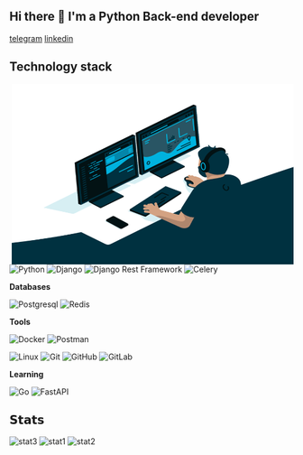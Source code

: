 ## Hi there 👋 I'm a Python Back-end developer

[telegram](https://t.me/NuranovArtur)
[      ]()
[linkedin](https://www.linkedin.com/in/arturnuranov/)


## Technology stack

<img align="right" alt="GIF" src="https://github.com/DJWOMS/DJWOMS/blob/main/code.gif?raw=true" width="500" height="320"/>

![Python](https://img.shields.io/badge/-Python-black?style=flat-square&logo=Python)
![Django](https://img.shields.io/badge/-Django-0aad48?style=flat-square&logo=Django)
![Django Rest Framework](https://img.shields.io/badge/DRF-red?style=flat-square&logo=Django)
![Celery](https://img.shields.io/badge/-Celery-%2300C7B7?style=flat-square&logo=Celery)

**Databases**

![Postgresql](https://img.shields.io/badge/-Postgresql-%232c3e50?style=flat-square&logo=Postgresql)
![Redis](https://img.shields.io/badge/-Redis-FCA121?style=flat-square&logo=Redis)

**Tools**

![Docker](https://img.shields.io/badge/-Docker-46a2f1?style=flat-square&logo=docker&logoColor=white)
![Postman](https://img.shields.io/badge/Postman-FCA121?style=flat-square&logo=postman)

![Linux](https://img.shields.io/badge/Linux-black?style=flat-square&logo=linux)
![Git](https://img.shields.io/badge/-Git-black?style=flat-square&logo=git)
![GitHub](https://img.shields.io/badge/-GitHub-181717?style=flat-square&logo=github)
![GitLab](https://img.shields.io/badge/-GitLab-FCA121?style=flat-square&logo=gitlab)

**Learning**

![Go](https://img.shields.io/badge/-Go-grey?style=flat-square&logo=go)
![FastAPI](https://img.shields.io/badge/-FastAPI-%2300C7B7?style=flat-square&logo=FastAPI)

## 𝗦𝘁𝗮𝘁𝘀


![stat3](https://github-readme-streak-stats.herokuapp.com/?user=nuranov04&theme=black-ice&hide_border=true&stroke=0000&background=0D1117&ring=e05397&fire=e05397&currStreakLabel=e05397)
![stat1](https://github-readme-stats.vercel.app/api?username=nuranov04&show_icons=true&theme=radical)
![stat2](https://github-readme-stats.vercel.app/api/top-langs/?username=nuranov04&layout=compact&count_private=true&theme=gruvbox)
